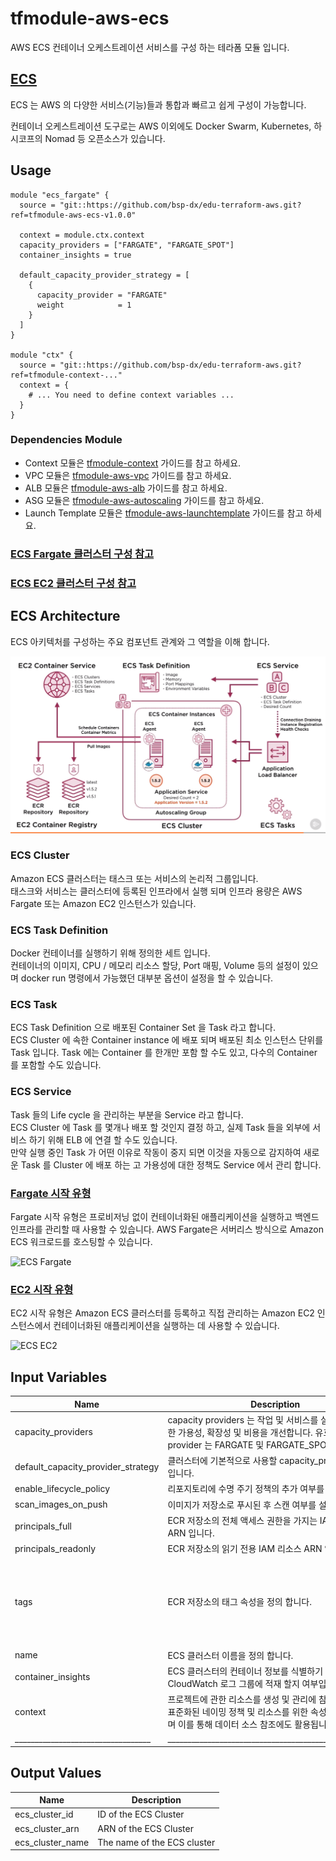 # tfmodule-aws-ecs

AWS ECS 컨테이너 오케스트레이션 서비스를 구성 하는 테라폼 모듈 입니다.

## [ECS](https://docs.aws.amazon.com/ko_kr/AmazonECS/latest/developerguide/Welcome.html)
ECS 는 AWS 의 다양한 서비스(기능)들과 통합과 빠르고 쉽게 구성이 가능합니다.

컨테이너 오케스트레이션 도구로는 AWS 이외에도 Docker Swarm, Kubernetes, 하시코프의 Nomad 등 오픈소스가 있습니다.

## Usage
```
module "ecs_fargate" {
  source = "git::https://github.com/bsp-dx/edu-terraform-aws.git?ref=tfmodule-aws-ecs-v1.0.0"

  context = module.ctx.context
  capacity_providers = ["FARGATE", "FARGATE_SPOT"]
  container_insights = true

  default_capacity_provider_strategy = [
    {
      capacity_provider = "FARGATE"
      weight            = 1
    }
  ]
}

module "ctx" {
  source = "git::https://github.com/bsp-dx/edu-terraform-aws.git?ref=tfmodule-context-..."
  context = {  
    # ... You need to define context variables ...
  }
}
```

### Dependencies Module
- Context 모듈은 [tfmodule-context](./tfmodule-context.md) 가이드를 참고 하세요.
- VPC 모듈은 [tfmodule-aws-vpc](./tfmodule-aws-vpc.md) 가이드를 참고 하세요.
- ALB 모듈은 [tfmodule-aws-alb](./tfmodule-aws-alb.md) 가이드를 참고 하세요.
- ASG 모듈은 [tfmodule-aws-autoscaling](./tfmodule-aws-autoscaling.md) 가이드를 참고 하세요.
- Launch Template 모듈은 [tfmodule-aws-launchtemplate](./tfmodule-aws-launchtemplate.md) 가이드를 참고 하세요.

### [ECS Fargate 클러스터 구성 참고](./snippet-ecs-fargate.md)
### [ECS EC2 클러스터 구성 참고](./snippet-ecs-ec2.md)

## ECS Architecture
ECS 아키텍처를 구성하는 주요 컴포넌트 관계와 그 역할을 이해 합니다.

![ECS arcg](./images/ecs-architecture.png)

### ECS Cluster
Amazon ECS 클러스터는 태스크 또는 서비스의 논리적 그룹입니다.  
태스크와 서비스는 클러스터에 등록된 인프라에서 실행 되며 인프라 용량은 AWS Fargate 또는 Amazon EC2 인스턴스가 있습니다.

### ECS Task Definition
Docker 컨테이너를 실행하기 위해 정의한 세트 입니다.  
컨테이너의 이미지, CPU / 메모리 리소스 할당, Port 매핑, Volume 등의 설정이 있으며 docker run 명령에서 가능했던 대부분 옵션이 설정을 할 수 있습니다.

### ECS Task
ECS Task Definition 으로 배포된 Container Set 을 Task 라고 합니다.   
ECS Cluster 에 속한 Container instance 에 배포 되며 배포된 최소 인스턴스 단위를 Task 입니다.
Task 에는 Container 를 한개만 포함 할 수도 있고, 다수의 Container 를 포함할 수도 있습니다.

### ECS Service
Task 들의 Life cycle 을 관리하는 부분을 Service 라고 합니다.  
ECS Cluster 에 Task 를 몇개나 배포 할 것인지 결정 하고, 실제 Task 들을 외부에 서비스 하기 위해 ELB 에 연결 할 수도 있습니다.  
만약 실행 중인 Task 가 어떤 이유로 작동이 중지 되면 이것을 자동으로 감지하여 새로운 Task 를 Cluster 에 배포 하는 고 가용성에 대한 정책도 Service 에서 관리 합니다.


### [Fargate 시작 유형](https://docs.aws.amazon.com/ko_kr/AmazonECS/latest/developerguide/launch_types.html)

Fargate 시작 유형은 프로비저닝 없이 컨테이너화된 애플리케이션을 실행하고 백엔드 인프라를 관리할 때 사용할 수 있습니다. AWS Fargate은 서버리스 방식으로 Amazon ECS 워크로드를 호스팅할 수 있습니다.

![ECS Fargate](https://docs.aws.amazon.com/ko_kr/AmazonECS/latest/developerguide/images/overview-fargate.png)


### [EC2 시작 유형](https://docs.aws.amazon.com/ko_kr/AmazonECS/latest/developerguide/launch_types.html)

EC2 시작 유형은 Amazon ECS 클러스터를 등록하고 직접 관리하는 Amazon EC2 인스턴스에서 컨테이너화된 애플리케이션을 실행하는 데 사용할 수 있습니다.

![ECS EC2](https://docs.aws.amazon.com/ko_kr/AmazonECS/latest/developerguide/images/overview-standard.png)


## Input Variables

| Name | Description | Type | Example | Required |
|------|-------------|------|---------|:--------:|
| capacity_providers | capacity providers 는 작업 및 서비스를 실행하는 데 필요한 가용성, 확장성 및 비용을 개선합니다. 유효한 capacity provider 는 FARGATE 및 FARGATE_SPOT 입니다. | list(string) | ["FARGATE", "FARGATE_SPOT"] | No |
| default_capacity_provider_strategy | 클러스터에 기본적으로 사용할 capacity_providers 전략입니다. | list(map(any)) | {} | No |
| enable_lifecycle_policy | 리포지토리에 수명 주기 정책의 추가 여부를 설정 합니다. | bool | false| No |
| scan_images_on_push | 이미지가 저장소로 푸시된 후 스캔 여부를 설정 합니다. | bool | true| No |
| principals_full     | ECR 저장소의 전체 액세스 권한을 가지는 IAM 리소스 ARN 입니다. | list(string) | ["arn:aws:iam::111111:user/apple_arn", "arn:aws:iam::111111:role/admin_arn"] | No |
| principals_readonly | ECR 저장소의 읽기 전용 IAM 리소스 ARN 입니다. | list(string) | ["*"] | No |
| tags | ECR 저장소의 태그 속성을 정의 합니다. | obejct({}) | <pre>{<br>    Project = "simple"<br>    Environment = "Test"<br>    Team = "DX"<br>    Owner = "symplesims@email.com"<br>}</pre> | Yes |
| name | ECS 클러스터 이름을 정의 합니다. | string | - | No |
| container_insights | ECS 클러스터의 컨테이너 정보를 식별하기 위해 CloudWatch 로그 그룹에 적재 할지 여부입니다. | bool | false | No |
| context | 프로젝트에 관한 리소스를 생성 및 관리에 참조 되는 정보로 표준화된 네이밍 정책 및 리소스를 위한 속성 정보를 포함하며 이를 통해 데이터 소스 참조에도 활용됩니다. | object({}) | - | Yes |
| __________________________________ | ______________________________________________________ | ___ | ___ | ___ |


## Output Values

| Name | Description | 
|------|-------------|
| ecs_cluster_id  | ID of the ECS Cluster |
| ecs_cluster_arn | ARN of the ECS Cluster | 
| ecs_cluster_name| The name of the ECS cluster | 
